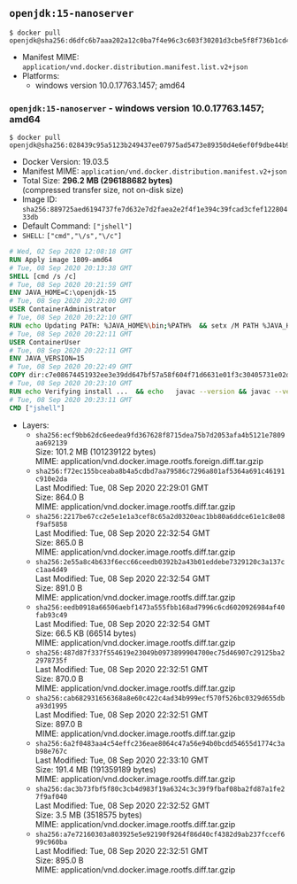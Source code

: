 ## `openjdk:15-nanoserver`

```console
$ docker pull openjdk@sha256:d6dfc6b7aaa202a12c0ba7f4e96c3c603f30201d3cbe5f8f736b1cd4ccf49381
```

-	Manifest MIME: `application/vnd.docker.distribution.manifest.list.v2+json`
-	Platforms:
	-	windows version 10.0.17763.1457; amd64

### `openjdk:15-nanoserver` - windows version 10.0.17763.1457; amd64

```console
$ docker pull openjdk@sha256:028439c95a5123b249437ee07975ad5473e89350d4e6ef0f9dbe44b9b8a0ed9d
```

-	Docker Version: 19.03.5
-	Manifest MIME: `application/vnd.docker.distribution.manifest.v2+json`
-	Total Size: **296.2 MB (296188682 bytes)**  
	(compressed transfer size, not on-disk size)
-	Image ID: `sha256:889725aed6194737fe7d632e7d2faea2e2f4f1e394c39fcad3cfef12280433db`
-	Default Command: `["jshell"]`
-	`SHELL`: `["cmd","\/s","\/c"]`

```dockerfile
# Wed, 02 Sep 2020 12:08:18 GMT
RUN Apply image 1809-amd64
# Tue, 08 Sep 2020 20:13:38 GMT
SHELL [cmd /s /c]
# Tue, 08 Sep 2020 20:21:59 GMT
ENV JAVA_HOME=C:\openjdk-15
# Tue, 08 Sep 2020 20:22:00 GMT
USER ContainerAdministrator
# Tue, 08 Sep 2020 20:22:10 GMT
RUN echo Updating PATH: %JAVA_HOME%\bin;%PATH% 	&& setx /M PATH %JAVA_HOME%\bin;%PATH%
# Tue, 08 Sep 2020 20:22:11 GMT
USER ContainerUser
# Tue, 08 Sep 2020 20:22:11 GMT
ENV JAVA_VERSION=15
# Tue, 08 Sep 2020 20:22:49 GMT
COPY dir:c7e08674451932ee3e39dd647bf57a58f604f71d6631e01f3c30405731e02d63 in C:\openjdk-15 
# Tue, 08 Sep 2020 20:23:10 GMT
RUN echo Verifying install ... 	&& echo   javac --version && javac --version 	&& echo   java --version && java --version
# Tue, 08 Sep 2020 20:23:11 GMT
CMD ["jshell"]
```

-	Layers:
	-	`sha256:ecf9bb62dc6eedea9fd367628f8715dea75b7d2053afa4b5121e7809aa692139`  
		Size: 101.2 MB (101239122 bytes)  
		MIME: application/vnd.docker.image.rootfs.foreign.diff.tar.gzip
	-	`sha256:f72ec155bceaba8b4a5cdbd7aa79586c7296a801af5364a691c46191c910e2da`  
		Last Modified: Tue, 08 Sep 2020 22:29:01 GMT  
		Size: 864.0 B  
		MIME: application/vnd.docker.image.rootfs.diff.tar.gzip
	-	`sha256:2217be67cc2e5e1e1a3cef8c65a2d0320eac1bb80a6ddce61e1c8e08f9af5858`  
		Last Modified: Tue, 08 Sep 2020 22:32:54 GMT  
		Size: 865.0 B  
		MIME: application/vnd.docker.image.rootfs.diff.tar.gzip
	-	`sha256:2e55a8c4b633f6ecc66ceedb0392b2a43b01eddebe7329120c3a137cc1aa4d49`  
		Last Modified: Tue, 08 Sep 2020 22:32:54 GMT  
		Size: 891.0 B  
		MIME: application/vnd.docker.image.rootfs.diff.tar.gzip
	-	`sha256:eedb0918a66506aebf1473a555fbb168ad7996c6cd6020926984af40fab93c49`  
		Last Modified: Tue, 08 Sep 2020 22:32:54 GMT  
		Size: 66.5 KB (66514 bytes)  
		MIME: application/vnd.docker.image.rootfs.diff.tar.gzip
	-	`sha256:487d87f337f554619e23049b0973899904700ec75d46907c29125ba22978735f`  
		Last Modified: Tue, 08 Sep 2020 22:32:51 GMT  
		Size: 870.0 B  
		MIME: application/vnd.docker.image.rootfs.diff.tar.gzip
	-	`sha256:cab682931656368a8e60c422c4ad34b999ecf570f526bc0329d655dba93d1995`  
		Last Modified: Tue, 08 Sep 2020 22:32:51 GMT  
		Size: 897.0 B  
		MIME: application/vnd.docker.image.rootfs.diff.tar.gzip
	-	`sha256:6a2f0483aa4c54effc236eae8064c47a56e94b0bcdd54655d1774c3ab98e767c`  
		Last Modified: Tue, 08 Sep 2020 22:33:10 GMT  
		Size: 191.4 MB (191359189 bytes)  
		MIME: application/vnd.docker.image.rootfs.diff.tar.gzip
	-	`sha256:dac3b73fbf5f80c3cb4d983f19a6324c3c39f9fbaf08ba2fd87a1fe27f9af040`  
		Last Modified: Tue, 08 Sep 2020 22:32:52 GMT  
		Size: 3.5 MB (3518575 bytes)  
		MIME: application/vnd.docker.image.rootfs.diff.tar.gzip
	-	`sha256:a7e72160303a803925e5e92190f9264f86d40cf4382d9ab237fccef699c960ba`  
		Last Modified: Tue, 08 Sep 2020 22:32:51 GMT  
		Size: 895.0 B  
		MIME: application/vnd.docker.image.rootfs.diff.tar.gzip
